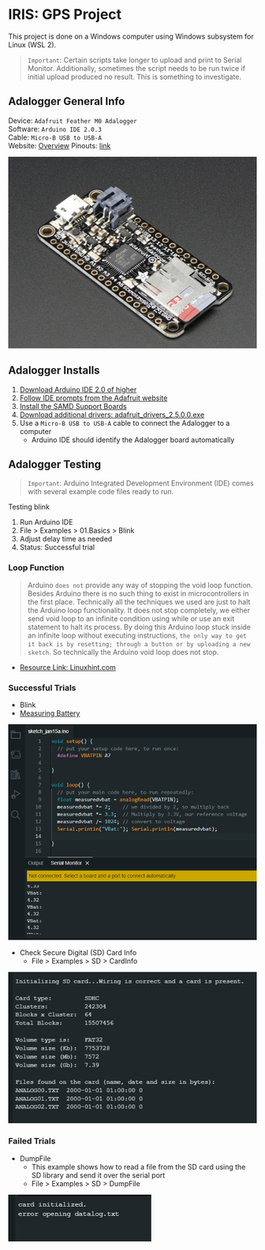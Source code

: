 # IRIS: GPS Project

This project is done on a Windows computer using Windows subsystem for Linux (WSL 2).

> `Important`: Certain scripts take longer to upload and print to Serial Monitor. Additionally, sometimes the script needs to be run twice if initial upload produced no result. This is something to investigate.

## Adalogger General Info

Device: `Adafruit Feather M0 Adalogger `\
Software: `Arduino IDE 2.0.3`\
Cable: `Micro-B USB to USB-A`\
Website: [Overview](https://learn.adafruit.com/adafruit-feather-m0-adalogger/overview)
Pinouts: [link](https://learn.adafruit.com/adafruit-feather-m0-adalogger/pinouts)

![Adalogger](images/Adalogger.png)

## Adalogger Installs

1.  [Download Arduino IDE 2.0 of higher](https://www.arduino.cc/en/software)
2.  [Follow IDE prompts from the Adafruit website ](https://learn.adafruit.com/adafruit-feather-m0-adalogger/setup)
3.  [Install the SAMD Support Boards](https://learn.adafruit.com/adafruit-feather-m0-adalogger/using-with-arduino-ide)
4.  [Download additional drivers: adafruit_drivers_2.5.0.0.exe](https://github.com/adafruit/Adafruit_Windows_Drivers/releases)
5.  Use a `Micro-B USB to USB-A` cable to connect the Adalogger to a computer
    - Arduino IDE should identify the Adalogger board automatically

## Adalogger Testing

> `Important`: Arduino Integrated Development Environment (IDE) comes with several example code files ready to run.

Testing blink

1.  Run Arduino IDE
2.  File > Examples > 01.Basics > Blink
3.  Adjust delay time as needed
4.  Status: Successful trial

### Loop Function

> Arduino `does not` provide any way of stopping the void loop function. Besides Arduino there is no such thing to exist in microcontrollers in the first place. Technically all the techniques we used are just to halt the Arduino loop functionality. It does not stop completely, we either send void loop to an infinite condition using while or use an exit statement to halt its process. By doing this Arduino loop stuck inside an infinite loop without executing instructions, `the only way to get it back is by resetting; through a button or by uploading a new sketch`. So technically the Arduino void loop does not stop.

- [Resource Link: Linuxhint.com](https://linuxhint.com/stop-void-loop-function-arduino/)

### Successful Trials

- Blink
- [Measuring Battery](https://learn.adafruit.com/adafruit-feather-m0-adalogger/power-management)

![Output of Measuring Battery](images/MeasuringBatteryPin7.png)

- Check Secure Digital (SD) Card Info
  - File > Examples > SD > CardInfo

![Output of SD Card Info](images/CardInfo1_15_23.png)

### Failed Trials

- DumpFile
  - This example shows how to read a file from the SD card using the SD library and send it over the serial port
  - File > Examples > SD > DumpFile

![Dumpfile Output](images/DumpfileOutput.png)
